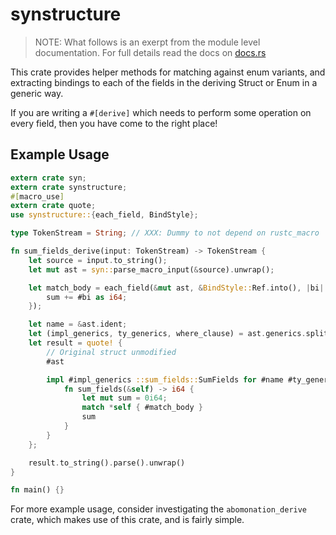 # synstructure

> NOTE: What follows is an exerpt from the module level documentation. For full
> details read the docs on [docs.rs](https://docs.rs/synstructure/)

This crate provides helper methods for matching against enum variants, and
extracting bindings to each of the fields in the deriving Struct or Enum in
a generic way.

If you are writing a `#[derive]` which needs to perform some operation on every
field, then you have come to the right place!

## Example Usage

```rust
extern crate syn;
extern crate synstructure;
#[macro_use]
extern crate quote;
use synstructure::{each_field, BindStyle};

type TokenStream = String; // XXX: Dummy to not depend on rustc_macro

fn sum_fields_derive(input: TokenStream) -> TokenStream {
    let source = input.to_string();
    let mut ast = syn::parse_macro_input(&source).unwrap();

    let match_body = each_field(&mut ast, &BindStyle::Ref.into(), |bi| quote! {
        sum += #bi as i64;
    });

    let name = &ast.ident;
    let (impl_generics, ty_generics, where_clause) = ast.generics.split_for_impl();
    let result = quote! {
        // Original struct unmodified
        #ast

        impl #impl_generics ::sum_fields::SumFields for #name #ty_generics #where_clause {
            fn sum_fields(&self) -> i64 {
                let mut sum = 0i64;
                match *self { #match_body }
                sum
            }
        }
    };

    result.to_string().parse().unwrap()
}

fn main() {}
```

For more example usage, consider investigating the `abomonation_derive` crate,
which makes use of this crate, and is fairly simple.
